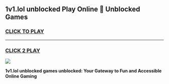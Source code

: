 
## 1v1.lol unblocked Play Online 👋 Unblocked Games
<h3>
<a href="https://premium.freeplayer.one?title=1v1.lol_unblocked&ref=19F">CLICK TO PLAY</a></h3>
<hr>

<h3>
<a href="https://premium.freeplayer.one?title=1v1.lol_unblocked&ref=19F">CLICK 2 PLAY</a>
  
</h3>

<a href="https://premium.freeplayer.one?title=1v1.lol_unblocked&ref=19F"><img src="https://clearcache.store/games.png"></a>


**1v1.lol unblocked games unblocked: Your Gateway to Fun and Accessible Online Gaming**

